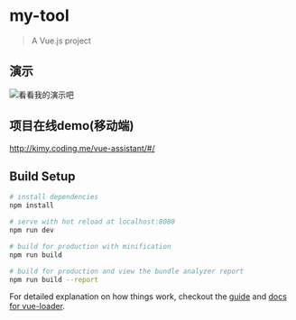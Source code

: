 # my-tool

> A Vue.js project

## 演示
![看看我的演示吧](https://github.com/sxzy/vue-assistant/blob/master/static/img/test.gif)
## 项目在线demo(移动端)
http://kimy.coding.me/vue-assistant/#/

## Build Setup

``` bash
# install dependencies
npm install

# serve with hot reload at localhost:8080
npm run dev

# build for production with minification
npm run build

# build for production and view the bundle analyzer report
npm run build --report
```

For detailed explanation on how things work, checkout the [guide](http://vuejs-templates.github.io/webpack/) and [docs for vue-loader](http://vuejs.github.io/vue-loader).
